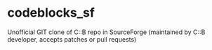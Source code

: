 # codeblocks_sf
Unofficial GIT clone of C::B repo in SourceForge (maintained by C::B developer, accepts patches or pull requests)
